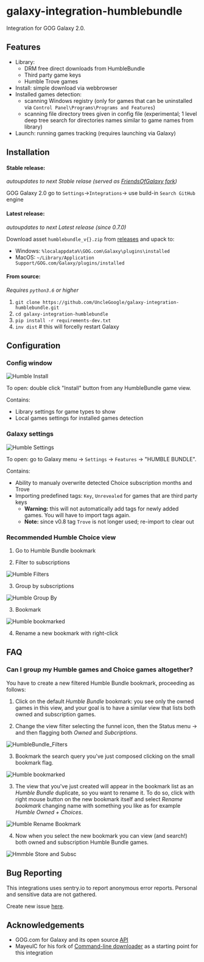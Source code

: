 # galaxy-integration-humblebundle

Integration for GOG Galaxy 2.0.

## Features

* Library:
    * DRM free direct downloads from HumbleBundle
    * Third party game keys
    * Humble Trove games
* Install: simple download via webbrowser
* Installed games detection:
    * scanning Windows registry (only for games that can be uninstalled via `Control Panel\Programs\Programs and Features`)
    * scanning file directory trees given in config file (experimental; 1 level deep tree search for directories names similar to game names from library)
* Launch: running games tracking (requires launching via Galaxy)

## Installation

#### Stable release:
_autoupdates to next Stable relase (served as [FriendsOfGalaxy fork][5])_

GOG Galaxy 2.0 go to `Settings`->`Integrations`-> use build-in `Search GitHub` engine

#### Latest release:
_autoupdates to next Latest release (since 0.7.0)_

Download asset `humblebundle_v{}.zip` from [releases][1] and upack to:
- Windows: `%localappdata%\GOG.com\Galaxy\plugins\installed`
- MacOS: `~/Library/Application Support/GOG.com/Galaxy/plugins/installed`

#### From source:
_Requires `python3.6` or higher_

1. `git clone https://github.com/UncleGoogle/galaxy-integration-humblebundle.git`
2. `cd galaxy-integration-humblebundle`
3. `pip install -r requirements-dev.txt`
4. `inv dist`  # this will forcelly restart Galaxy

## Configuration

### Config window

![Humble Install](resources/Humble_Install.gif)

To open: double click "Install" button from any HumbleBundle game view.

Contains:
- Library settings for game types to show
- Local games settings for installed games detection

### Galaxy settings

![Humble Settings](resources/Humble_Settings.png)

To open: go to Galaxy menu -> `Settings` -> `Features` -> "HUMBLE BUNDLE".

Contains:
- Ability to manualy overwrite detected Choice subscription months and Trove
- Importing predefined tags: `Key`, `Unrevealed` for games that are third party keys
  - **Warning:** this will not automatically add tags for newly added games. You will have to import tags again.
  - **Note:** since v0.8 tag `Trove` is not longer used; re-import to clear out

### Recommended Humble Choice view

1. Go to Humble Bundle bookmark

2. Filter to subscriptions

![Humble Filters](resources/Humble_filters.png)

3. Group by subscriptions

![Humble Group By](resources/Humble_Groupby.png)

3. Bookmark

![Humble bookmarked](resources/Humble_Bookmarked.png)

4. Rename a new bookmark with right-click

## FAQ

### Can I group my Humble games and Choice games altogether?

You have to create a new filtered Humble Bundle bookmark, proceeding as follows:

1. Click on the default _Humble Bundle_ bookmark: you see only the owned games in this view, and your goal is to have a similar view that lists both owned and subscription games.

2. Change the view filter selecting the funnel icon, then the Status menu -> and then flagging both _Owned_ and _Subcriptions_.

![HumbleBundle_Filters](resources/HumbleBundle_Filters.png)

3. Bookmark the search query you've just composed clicking on the small bookmark flag.

![Humble bookmarked](resources/Bookmarking.png)

3. The view that you've just created will appear in the bookmark list as an _Humble Bundle_ duplicate, so you want to rename it. To do so, click with right mouse button on the new bookmark itself and select _Rename bookmark_ changing name with something you like as for example _Humble Owned + Choices_.

![Humble Rename Bookmark](resources/Bookmark_rename.png)

4. Now when you select the new bookmark you can view (and search!) both owned and subscription Humble Bundle games.

  ![Hmmble Store and Subsc](resources/Bookmark_renamed.png)

## Bug Reporting
This integrations uses sentry.io to report anonymous error reports.
Personal and sensitive data are not gathered.

Create new issue [here][2].

## Acknowledgements
- GOG.com for Galaxy and its open source [API][3]
- MayeulC for his fork of [Command-line downloader][4] as a starting point for this integration

[1]: https://github.com/UncleGoogle/galaxy-integration-humblebundle/releases
[2]: https://github.com/UncleGoogle/galaxy-integration-humblebundle/issues/new/choose
[3]: https://github.com/gogcom/galaxy-integrations-python-api
[4]: https://github.com/MayeulC/hb-downloader
[5]: https://github.com/FriendsOfGalaxy/galaxy-integration-humble
